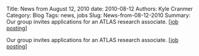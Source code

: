 Title: News from August 12, 2010
date: 2010-08-12
Authors: Kyle Cranmer
Category: Blog
Tags: news, jobs
Slug: News-from-08-12-2010
Summary:  Our group invites applications for an ATLAS research associate. [<a href="postdoc_ad.html">job posting</a>]



 Our group invites applications for an ATLAS research associate. [<a href="postdoc_ad.html">job posting</a>]

